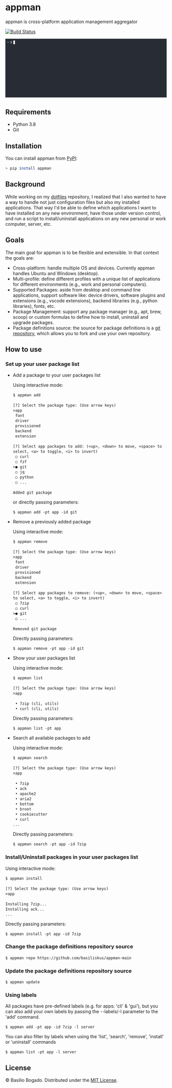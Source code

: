 # appman

appman is cross-platform application management aggregator

[![Build Status](https://travis-ci.com/basiliskus/appman.svg?branch=main)](https://travis-ci.com/basiliskus/appman)

<p align="center"><img src="https://raw.githubusercontent.com/basiliskus/appman/main/docs/demo.gif"/></p>

## Requirements

- Python 3.8
- Git

## Installation

You can install appman from [PyPI](https://pypi.org/project/appman/):

```bash
> pip install appman
```

## Background

While working on my [dotfiles](https://wiki.archlinux.org/title/Dotfiles) repository, I realized that I also wanted to have a way to handle not just configuration files but also my installed applications. That way I'd be able to define which applications I want to have installed on any new environment, have those under version control, and run a script to install/uninstall applications on any new personal or work computer, server, etc.

## Goals

The main goal for appman is to be flexible and extensible. In that context the goals are:

- Cross-platform: handle multiple OS and devices. Currently appman handles Ubuntu and Windows (desktop).
- Multi-profile: define different profiles with a unique list of applications for different environments (e.g., work and personal computers).
- Supported Packages: aside from desktop and command line applications, support software like: device drivers, software plugins and extensions (e.g., vscode extensions), backend libraries (e.g., python libraries), fonts, etc.
- Package Management: support any package manager (e.g., apt, brew, scoop) or custom formulas to define how to install, uninstall and upgrade packages.
- Package definitions source: the source for package definitions is a [git repository](https://github.com/basiliskus/appman-main), which allows you to fork and use your own repository.

## How to use

### Set up your user package list

- Add a package to your user packages list

  Using interactive mode:

  ```console
  $ appman add

  [?] Select the package type: (Use arrow keys)
  >app
   font
   driver
   provisioned
   backend
   extension

  [?] Select app packages to add: (<up>, <down> to move, <space> to select, <a> to toggle, <i> to invert)
   ○ curl
   ○ fzf
  >● git
   ○ jq
   ○ python
   ○ ...

  Added git package
  ```

  or directly passing parameters:

  ```console
  $ appman add -pt app -id git
  ```

- Remove a previously added package

  Using interactive mode:

  ```console
  $ appman remove

  [?] Select the package type: (Use arrow keys)
  >app
   font
   driver
   provisioned
   backend
   extension

  [?] Select app packages to remove: (<up>, <down> to move, <space> to select, <a> to toggle, <i> to invert)
   ○ 7zip
   ○ curl
  >● git
   ○ ...

  Removed git package
  ```

  Directly passing parameters:

  ```console
  $ appman remove -pt app -id git
  ```

- Show your user packages list

  Using interactive mode:

  ```console
  $ appman list

  [?] Select the package type: (Use arrow keys)
  >app

   • 7zip (cli, utils)
   • curl (cli, utils)
  ```

  Directly passing parameters:

  ```console
  $ appman list -pt app
  ```

- Search all available packages to add

  Using interactive mode:

  ```console
  $ appman search

  [?] Select the package type: (Use arrow keys)
  >app

   • 7zip
   • ack
   • apache2
   • aria2
   • bottom
   • broot
   • cookiecutter
   • curl
  ...
  ```

  Directly passing parameters:

  ```console
  $ appman search -pt app -id 7zip
  ```

### Install/Uninstall packages in your user packages list

Using interactive mode:

```console
$ appman install

[?] Select the package type: (Use arrow keys)
>app

Installing 7zip...
Installing ack...
...
```

Directly passing parameters:

```console
$ appman install -pt app -id 7zip
```

### Change the package definitions repository source

```console
$ appman repo https://github.com/basiliskus/appman-main
```

### Update the package definitions repository source

```console
$ appman update
```

### Using labels

All packages have pre-defined labels (e.g. for apps: 'cli' & 'gui'), but you can also add your own labels by passing the --labels/-l parameter to the 'add' command.

```console
$ appman add -pt app -id 7zip -l server
```

You can also filter by labels when using the 'list', 'search', 'remove', 'install' or 'uninstall' commands

```console
$ appman list -pt app -l server
```

## License

© Basilio Bogado. Distributed under the [MIT License](LICENSE).
